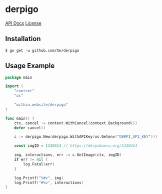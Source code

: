 # derpigo

[API Docs](https://godoc.org/within.website/derpigo) [License](https://github.com/Xe/derpigo/blob/master/LICENSE)

## Installation

```console
$ go get -u github.com/Xe/derpigo
```

## Usage Example

```go
package main

import (
    "context"
    "os"

    "within.website/derpigo"
)

func main() {
    ctx, cancel := context.WithCancel(context.Background())
    defer cancel()

    c := derpigo.New(derpigo.WithAPIKey(os.Getenv("DERPI_API_KEY")))

    const imgID = 1330414 // https://derpibooru.org/1330414

    img, interactions, err := c.GetImage(ctx, imgID)
    if err != nil {
        log.Fatal(err)
    }

    log.Printf("%#v", img)
    log.Printf("#%v", interactions)
}
```
